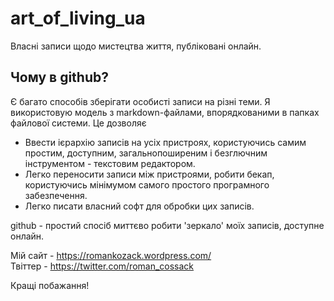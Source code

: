 # art_of_living_ua
Власні записи щодо мистецтва життя, публіковані онлайн.

## Чому в github?
Є багато способів зберігати особисті записи на різні теми. Я використовую модель з markdown-файлами, впорядкованими в папках файлової системи. Це дозволяє 
- Ввести ієрархію записів на усіх пристроях, користуючись самим простим, доступним, загальнопоширеним і безглючним інструментом - текстовим редактором.
- Легко переносити записи між пристроями, робити бекап, користуючись мінімумом самого простого програмного забезпечення.
- Легко писати власний софт для обробки цих записів.

github - простий спосіб миттєво робити 'зеркало' моїх записів, доступне онлайн.

Мій сайт - https://romankozack.wordpress.com/  
Твіттер - https://twitter.com/roman_cossack

Кращі побажання!
